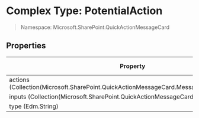 # Complex Type: PotentialAction

> Namespace: Microsoft.SharePoint.QuickActionMessageCard

## Properties

Property | SPO | SP 2019 | SP 2016 | SP 2013
----------|:---:|:-------:|:-------:|:-------:
actions (Collection(Microsoft.SharePoint.QuickActionMessageCard.MessageCardActionButton)) | ✅ | ❌ | ❌ | ❌
inputs (Collection(Microsoft.SharePoint.QuickActionMessageCard.MessageCardInput)) | ✅ | ❌ | ❌ | ❌
type (Edm.String) | ✅ | ❌ | ❌ | ❌